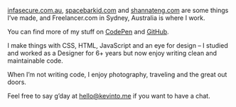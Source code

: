 [infasecure.com.au](http://infasecure.com.au/), [spacebarkid.com](http://spacebarkid.com/) and [shannateng.com](http://shannateng.com/) are some things I’ve made, and Freelancer.com in Sydney, Australia is where I work.</p>

You can find more of my stuff on [CodePen](http://codepen.io/qkevinto/) and [GitHub](https://github.com/qkevinto/).

I make things with CSS, HTML, JavaScript and an eye for design – I studied and worked as a Designer for 6+ years but now enjoy writing clean and maintainable code.

When I’m not writing code, I enjoy photography, traveling and the great out doors.

Feel free to say g’day at [hello@kevinto.me](mailto://hello@kevinto.me) if you want to have a chat.
